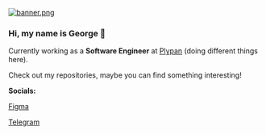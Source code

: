 [![banner.png](https://i.postimg.cc/13wYZdN9/banner.png)](https://postimg.cc/9DXBdJpS)

### Hi, my name is George 👋

Currently working as a **Software Engineer** at [Plypan](https://www.plypan.com/) (doing different things here).

Check out my repositories, maybe you can find something interesting!

**Socials:**

[Figma](https://figma.com/@rofl/)

[Telegram](https://t.me/nonvoidd)
